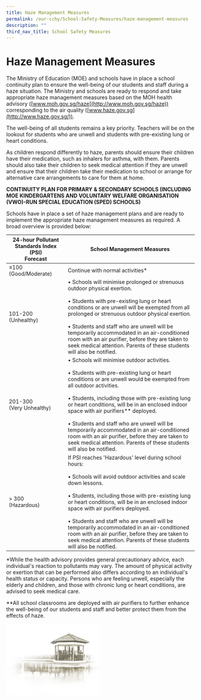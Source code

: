 ```yaml
---
title: Haze Management Measures
permalink: /our-cchy/School-Safety-Measures/haze-management-measures
description: ""
third_nav_title: School Safety Measures
---
```

Haze Management Measures
========================

The Ministry of Education (MOE) and schools have in place a school continuity plan to ensure the well-being of our students and staff during a haze situation. The Ministry and schools are ready to respond and take appropriate haze management measures based on the MOH health advisory ([www.moh.gov.sg/haze](http://www.moh.gov.sg/haze)) corresponding to the air quality ([www.haze.gov.sg](http://www.haze.gov.sg/)).  

  

The well-being of all students remains a key priority. Teachers will be on the lookout for students who are unwell and students with pre-existing lung or heart conditions.

  

As children respond differently to haze, parents should ensure their children have their medication, such as inhalers for asthma, with them. Parents should also take their children to seek medical attention if they are unwell and ensure that their children take their medication to school or arrange for alternative care arrangements to care for them at home.

**CONTINUITY PLAN FOR PRIMARY & SECONDARY SCHOOLS (INCLUDING MOE KINDERGARTENS AND VOLUNTARY WELFARE ORGANISATION (VWO)-RUN SPECIAL EDUCATION (SPED) SCHOOLS)**

Schools have in place a set of haze management plans and are ready to implement the appropriate haze management measures as required. A broad overview is provided below:

| **24-hour Pollutant Standards Index (PSI)<br>Forecast** 	| **School Management Measures** 	|
|---	|---	|
| ≤100<br>(Good/Moderate) 	| Continue with normal activities* 	|
| 101-200<br>(Unhealthy) 	     | • Schools will minimise prolonged or strenuous outdoor physical exertion.<br><br>• Students with pre-existing lung or heart conditions or are unwell will be exempted from all prolonged or strenuous outdoor physical exertion.<br><br>• Students and staff who are unwell will be temporarily accommodated in an air-conditioned room with an air purifier, before they are taken to seek medical attention. Parents of these students will also be notified. 	|
| 201-300<br>(Very Unhealthy) 	| • Schools will minimise outdoor activities.<br><br>• Students with pre-existing lung or heart conditions or are unwell would be exempted from all outdoor activities.<br><br>• Students, including those with pre-existing lung or heart conditions, will be in an enclosed indoor space with air purifiers** deployed.<br><br>• Students and staff who are unwell will be temporarily accommodated in an air-conditioned room with an air purifier, before they are taken to seek medical attention. Parents of these students will also be notified. 	|
| > 300<br>(Hazardous) 	| If PSI reaches 'Hazardous' level during school hours:<br><br>• Schools will avoid outdoor activities and scale down lessons.<br><br>• Students, including those with pre-existing lung or heart conditions, will be in an enclosed indoor space with air purifiers deployed.<br><br>• Students and staff who are unwell will be temporarily accommodated in an air-conditioned room with an air purifier, before they are taken to seek medical attention. Parents of these students will also be notified. 	|

*While the health advisory provides general precautionary advice, each individual's reaction to pollutants may vary. The amount of physical activity or exertion that can be performed also differs according to an individual's health status or capacity. Persons who are feeling unwell, especially the elderly and children, and those with chronic lung or heart conditions, are advised to seek medical care.

**All school classrooms are deployed with air purifiers to further enhance the well-being of our students and staff and better protect them from the effects of haze. 

<img src="/images/pavilion.png" 
     style="width:50%">